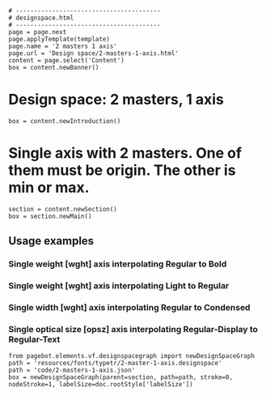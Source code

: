 ~~~
# ----------------------------------------
# designspace.html
# ----------------------------------------
page = page.next
page.applyTemplate(template)  
page.name = '2 masters 1 axis'
page.url = 'Design space/2-masters-1-axis.html'
content = page.select('Content')
box = content.newBanner()
~~~

# Design space: 2 masters, 1 axis

~~~
box = content.newIntroduction()
~~~

# Single axis with 2 masters. One of them must be origin. The other is **min** or **max**.

~~~
section = content.newSection()
box = section.newMain()
~~~

## Usage examples

### Single weight **[wght]** axis interpolating Regular to Bold 

### Single weight **[wght]** axis interpolating Light to Regular

### Single width **[wght]** axis interpolating Regular to Condensed

### Single optical size **[opsz]** axis interpolating Regular-Display to Regular-Text


~~~
from pagebot.elements.vf.designspacegraph import newDesignSpaceGraph
path = 'resources/fonts/typetr/2-master-1-axis.designspace'
path = 'code/2-masters-1-axis.json'
box = newDesignSpaceGraph(parent=section, path=path, stroke=0, nodeStroke=1, labelSize=doc.rootStyle['labelSize'])
~~~

